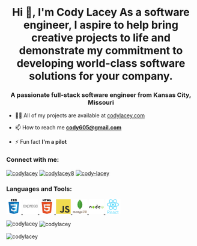 <h1 align="center">Hi 👋, I'm Cody Lacey
 As a software engineer, I aspire to help bring creative projects to life and demonstrate my commitment to developing world-class software solutions for your company.</h1>
<h3 align="center">A passionate full-stack software engineer from Kansas City, Missouri</h3>

- 👨‍💻 All of my projects are available at [codylacey.com](codylacey.com)

- 📫 How to reach me **cody605@gmail.com**

- ⚡ Fun fact **I'm a pilot**

<h3 align="left">Connect with me:</h3>
<p align="left">
<a href="https://codepen.io/codylacey" target="blank"><img align="center" src="https://cdn.jsdelivr.net/npm/simple-icons@3.0.1/icons/codepen.svg" alt="codylacey" height="30" width="40" /></a>
<a href="https://twitter.com/codylacey8" target="blank"><img align="center" src="https://cdn.jsdelivr.net/npm/simple-icons@3.0.1/icons/twitter.svg" alt="codylacey8" height="30" width="40" /></a>
<a href="https://linkedin.com/in/cody-lacey" target="blank"><img align="center" src="https://cdn.jsdelivr.net/npm/simple-icons@3.0.1/icons/linkedin.svg" alt="cody-lacey" height="30" width="40" /></a>
</p>

<h3 align="left">Languages and Tools:</h3>
<p align="left"> <a href="https://www.w3schools.com/css/" target="_blank"> <img src="https://raw.githubusercontent.com/devicons/devicon/master/icons/css3/css3-original-wordmark.svg" alt="css3" width="40" height="40"/> </a> <a href="https://expressjs.com" target="_blank"> <img src="https://raw.githubusercontent.com/devicons/devicon/master/icons/express/express-original-wordmark.svg" alt="express" width="40" height="40"/> </a> <a href="https://www.w3.org/html/" target="_blank"> <img src="https://raw.githubusercontent.com/devicons/devicon/master/icons/html5/html5-original-wordmark.svg" alt="html5" width="40" height="40"/> </a> <a href="https://developer.mozilla.org/en-US/docs/Web/JavaScript" target="_blank"> <img src="https://raw.githubusercontent.com/devicons/devicon/master/icons/javascript/javascript-original.svg" alt="javascript" width="40" height="40"/> </a> <a href="https://www.mongodb.com/" target="_blank"> <img src="https://raw.githubusercontent.com/devicons/devicon/master/icons/mongodb/mongodb-original-wordmark.svg" alt="mongodb" width="40" height="40"/> </a> <a href="https://nodejs.org" target="_blank"> <img src="https://raw.githubusercontent.com/devicons/devicon/master/icons/nodejs/nodejs-original-wordmark.svg" alt="nodejs" width="40" height="40"/> </a> <a href="https://reactjs.org/" target="_blank"> <img src="https://raw.githubusercontent.com/devicons/devicon/master/icons/react/react-original-wordmark.svg" alt="react" width="40" height="40"/> </a> </p>

<p><img align="left" src="https://github-readme-stats.vercel.app/api/top-langs?username=codylacey&show_icons=true&locale=en&layout=compact" alt="codylacey" /></p>

<p>&nbsp;<img align="center" src="https://github-readme-stats.vercel.app/api?username=codylacey&show_icons=true&locale=en" alt="codylacey" /></p>

<p><img align="center" src="https://github-readme-streak-stats.herokuapp.com/?user=codylacey&" alt="codylacey" /></p>
